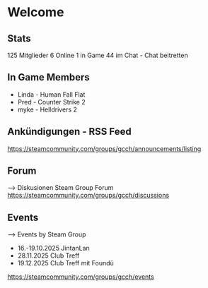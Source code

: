 # Welcome


## Stats
125 Mitglieder
6 Online
1 in Game
44 im Chat - Chat beitretten


## In Game Members

* Linda - Human Fall Flat
* Pred - Counter Strike 2
* myke - Helldrivers 2

## Ankündigungen - RSS Feed

https://steamcommunity.com/groups/gcch/announcements/listing


## Forum

--> Diskusionen Steam Group Forum
https://steamcommunity.com/groups/gcch/discussions


## Events

--> Events by Steam Group

* 16.-19.10.2025 JintanLan
* 28.11.2025 Club Treff
* 19.12.2025 Club Treff mit Foundü

https://steamcommunity.com/groups/gcch/events